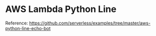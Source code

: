 # AWS Lambda Python Line

Reference: https://github.com/serverless/examples/tree/master/aws-python-line-echo-bot

